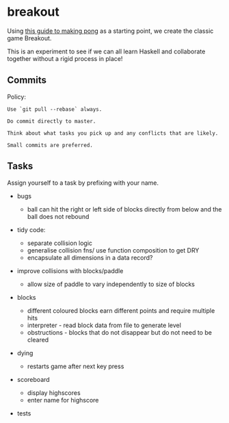 # breakout

Using [this guide to making pong](http://andrew.gibiansky.com/blog/haskell/haskell-gloss/)
as a starting point, we create the classic game Breakout.

This is an experiment to see if we can all learn Haskell and collaborate
together without a rigid process in place!

Commits
-------

Policy:

    Use `git pull --rebase` always.

    Do commit directly to master.

    Think about what tasks you pick up and any conflicts that are likely.

    Small commits are preferred.


Tasks
-----
Assign yourself to a task by prefixing with your name.

- bugs
    - ball can hit the right or left side of blocks directly from below
        and the ball does not rebound

- tidy code:
    - separate collision logic
    - generalise collision fns/ use function composition to get DRY
    - encapsulate all dimensions in a data record?

- improve collisions with blocks/paddle
    - allow size of paddle to vary independently to size of blocks

- blocks
    - different coloured blocks earn different points and require multiple hits
    - interpreter - read block data from file to generate level
    - obstructions - blocks that do not disappear but do not need to be cleared

- dying
    - restarts game after next key press

- scoreboard
    - display highscores
    - enter name for highscore

- tests
